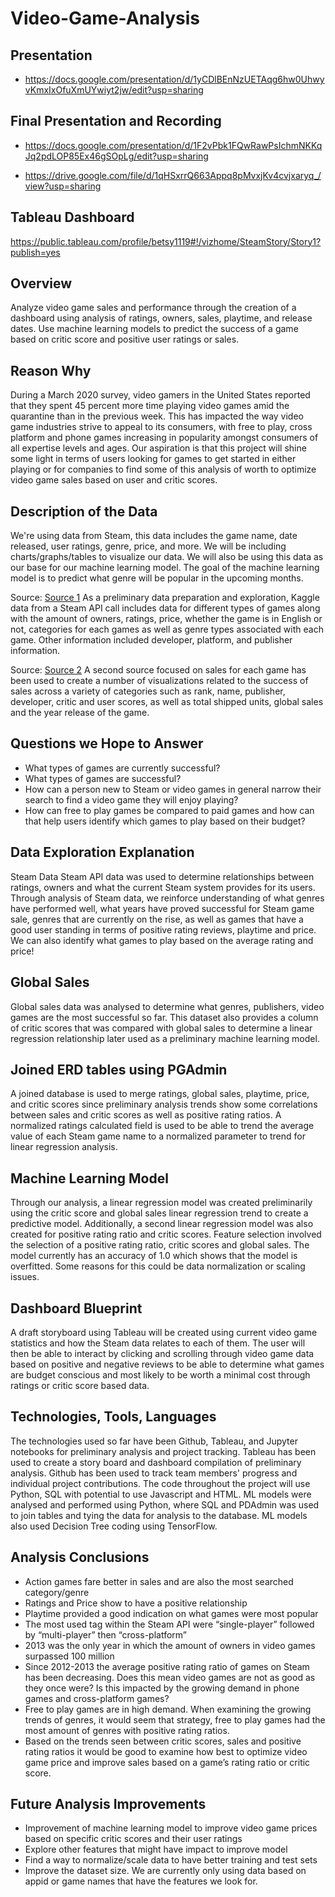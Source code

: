 # Video-Game-Analysis

## Presentation
- https://docs.google.com/presentation/d/1yCDlBEnNzUETAqg6hw0UhwyvKmxIxOfuXmUYwiyt2jw/edit?usp=sharing

## Final Presentation and Recording
- https://docs.google.com/presentation/d/1F2vPbk1FQwRawPsIchmNKKqJq2pdLOP85Ex46gSOpLg/edit?usp=sharing

- https://drive.google.com/file/d/1qHSxrrQ663Appq8pMvxjKv4cvjxaryq_/view?usp=sharing

## Tableau Dashboard
https://public.tableau.com/profile/betsy1119#!/vizhome/SteamStory/Story1?publish=yes

## Overview
Analyze video game sales and performance through the creation of a dashboard using analysis of ratings, owners, sales, playtime, and release dates. 
Use machine learning models to predict the success of a game based on critic score and positive user ratings or sales. 

## Reason Why
During a March 2020 survey, video gamers in the United States reported that they spent 45 percent more time playing video games amid the quarantine than in the previous week.
This has impacted the way video game industries strive to appeal to its consumers, with free to play, cross platform and phone games increasing in popularity amongst consumers of all expertise levels and ages. 
Our aspiration is that this project will shine some light in terms of users looking for games to get started in either playing or for companies to find some of this analysis of worth to optimize video game sales based on user and critic scores.


## Description of the Data
We're using data from Steam, this data includes the game name, date released, user ratings, genre, price, and more. We will be including charts/graphs/tables to visualize our data. We will also be using this data as our base for our machine learning model. The goal of the machine learning model is to predict what genre will be popular in the upcoming months. 

Source: [Source 1](https://www.kaggle.com/nikdavis/steam-store-games)
As a preliminary data preparation and exploration, Kaggle data from a Steam API call includes data for different types of games along with the amount of owners, ratings, price, whether the game is in English or not, categories for each games as well as genre types associated with each game. Other information included developer, platform, and publisher information.

Source: [Source 2](https://www.kaggle.com/ashaheedq/video-games-sales-2019)
A second source focused on sales for each game has been used to create a number of visualizations related to the success of sales across a variety of categories such as rank, name, publisher, developer, critic and user scores, as well as total shipped units, global sales and the year release of the game. 

## Questions we Hope to Answer
- What types of games are currently successful?
- What types of games are successful?
- How can a person new to Steam or video games in general narrow their search to find a video game they will enjoy playing?
- How can free to play games be compared to paid games and how can that help users identify which games to play based on their budget?

## Data Exploration Explanation
Steam Data
Steam API data was used to determine relationships between ratings, owners and what the current Steam system provides for its users. Through analysis of Steam data, we reinforce understanding of what genres have performed well, what years have proved successful for Steam game sale, genres that are currently on the rise, as well as games that have a good user standing in terms of positive rating reviews, playtime and price. We can also identify what games to play based on the average rating and price!

## Global Sales
Global sales data was analysed to determine what genres, publishers, video games are the most successful so far. This dataset also provides a column of critic scores that was compared with global sales to determine a linear regression relationship later used as a preliminary machine learning model. 

## Joined ERD tables using PGAdmin
A joined database is used to merge ratings, global sales, playtime, price, and critic scores since preliminary analysis trends show some correlations between sales and critic scores as well as positive rating ratios. A normalized ratings calculated field is used to be able to trend the average value of each Steam game name to a normalized parameter to trend for linear regression analysis. 

## Machine Learning Model 
Through our analysis, a linear regression model was created preliminarily using the critic score and global sales linear regression trend to create a predictive model.
Additionally, a second linear regression model was also created for positive rating ratio and critic scores. 
Feature selection involved the selection of a positive rating ratio, critic scores and global sales. 
The model currently has an accuracy of 1.0 which shows that the model is overfitted. Some reasons for this could be data normalization or scaling issues. 

## Dashboard Blueprint 
A draft storyboard using Tableau will be created using current video game statistics and how the Steam data relates to each of them. The user will then be able to interact by clicking and scrolling through video game data based on positive and negative reviews to be able to determine what games are budget conscious and most likely to be worth a minimal cost through ratings or critic score based data. 

## Technologies, Tools, Languages 
The technologies used so far have been Github, Tableau, and Jupyter notebooks for preliminary analysis and project tracking. Tableau has been used to create a story board and dashboard compilation of preliminary analysis. Github has been used to track team members' progress and individual project contributions. 
The code throughout the project will use Python, SQL with potential to use Javascript and HTML. 
ML models were analysed and performed using Python, where SQL and PDAdmin was used to join tables and tying the data for analysis to the database. ML models also used Decision Tree coding using TensorFlow. 

## Analysis Conclusions 
- Action games fare better in sales and are also the most searched category/genre
- Ratings and Price show to have a positive relationship
- Playtime provided a good indication on what games were most popular 
- The most used tag within the Steam API were “single-player” followed by “multi-player” then “cross-platform”
- 2013 was the only year in which the amount of owners in video games surpassed 100 million
- Since 2012-2013 the average positive rating ratio of games on Steam has been decreasing. Does this mean video games are not as good as they once were? Is this impacted by the growing demand in phone games and cross-platform games?
- Free to play games are in high demand. When examining the growing trends of genres, it would seem that strategy, free to play games had the most amount of genres with positive rating ratios. 
- Based on the trends seen between critic scores, sales and positive rating ratios it would be good to examine how best to optimize video game price and improve sales based on a game’s rating ratio or critic score.
 
## Future Analysis Improvements
- Improvement of machine learning model to improve video game prices based on specific critic scores and their user ratings 
- Explore other features that might have impact to improve model 
- Find a way to normalize/scale data to have better training and test sets
- Improve the dataset size. We are currently only using data based on appid or game names that have the features we look for.
